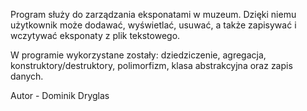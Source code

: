 Program służy do zarządzania eksponatami w muzeum. Dzięki niemu użytkownik może dodawać, wyświetlać, usuwać, 
a także zapisywać i wczytywać eksponaty z plik tekstowego. 

W programie wykorzystane zostały: 
dziedziczenie, agregacja, konstruktory/destruktory, polimorfizm, klasa abstrakcyjna oraz zapis danych.

Autor - Dominik Dryglas
